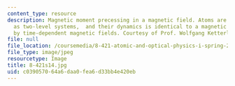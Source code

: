 ```yaml
---
content_type: resource
description: Magnetic moment precessing in a magnetic field. Atoms are often described
  as two-level systems,  and their dynamics is identical to a magnetic moment driven
  by time-dependent magnetic fields. Courtesy of Prof. Wolfgang Ketterle.
file: null
file_location: /coursemedia/8-421-atomic-and-optical-physics-i-spring-2014/c039057064a6daa0fea6d33bb4e420eb_8-421s14.jpg
file_type: image/jpeg
resourcetype: Image
title: 8-421s14.jpg
uid: c0390570-64a6-daa0-fea6-d33bb4e420eb
---
```

